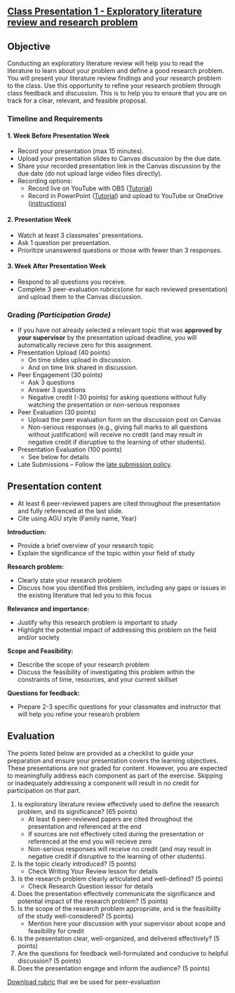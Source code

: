 ## [Class Presentation 1 - Exploratory literature review and research problem](https://aselshall.github.io/rm/hw/class-presentation1)

## Objective
Conducting an exploratory literature review will help you to read the literature to learn about your problem and define a good research problem. You will present your literature review findings and your research problem to the class. Use this opportunity to refine your research problem through class feedback and discussion. This is to help you to ensure that you are on track for a clear, relevant, and feasible proposal. 

### Timeline and Requirements

#### 1. Week Before Presentation Week
- Record your presentation (max 15 minutes).
- Upload your presentation slides to Canvas discussion by the due date.
- Share your recorded presentation link in the Canvas discussion by the due date (do not upload large video files directly).
- Recording options:
  - Record live on YouTube with OBS ([Tutorial](https://youtu.be/zOhh6MclooA?feature=shared))
  - Record in PowerPoint ([Tutorial](https://youtu.be/bP9VJ03s8Gw?feature=shared)) and upload to YouTube or OneDrive ([instructions](https://github.com/aselshall/gwh/blob/main/hw/How%20to%20Upload%20a%20Video%20to%20OneDrive.docx))

#### 2. Presentation Week
- Watch at least 3 classmates’ presentations.
- Ask 1 question per presentation.
- Prioritize unanswered questions or those with fewer than 3 responses.

#### 3. Week After Presentation Week
- Respond to all questions you receive.
- Complete 3 peer-evaluation rubrics(one for each reviewed presentation) and upload them to the Canvas discussion.

### Grading *(Participation Grade)*
- If you have not already selected a relevant topic that was **approved by your supervisor** by the presentation upload deadline, you will automatically recieve zero for this assignment.
- Presentation Upload (40 points)
  - On time slides upload in discussion.
  - And on time link shared in discussion.
- Peer Engagement (30 points)
  - Ask 3 questions 
  - Answer 3 questions
  - Negative credit (-30 points) for asking questions without fully watching the presentation or non-serious responses
- Peer Evaluation (30 points)
  - Upload the peer evaluation form on the discussion post on Canvas
  - Non-serious responses (e.g., giving full marks to all questions without justification) will receive no credit (and may result in negative credit if disruptive to the learning of other students).
- Presentation Evaluation (100 points)
  - See below for details  
- Late Submissions – Follow the [late submission policy](https://aselshall.github.io/gwh/#late-homework-policy).

## Presentation content
- At least 6 peer-reviewed papers are cited throughout the presentation and fully referenced at the last slide.
- Cite using AGU style (Family name, Year)

**Introduction:**
 - Provide a brief overview of your research topic
 - Explain the significance of the topic within your field of study

**Research problem:**
 - Clearly state your research problem
 - Discuss how you identified this problem, including any gaps or issues in the existing literature that led you to this focus

**Relevance and importance:**
 - Justify why this research problem is important to study
 - Highlight the potential impact of addressing this problem on the field and/or society

**Scope and Feasibility:**
 - Describe the scope of your research problem
 - Discuss the feasibility of investigating this problem within the constraints of time, resources, and your current skillset

**Questions for feedback:**
 - Prepare 2-3 specific questions for your classmates and instructor that will help you refine your research problem


## Evaluation 
The points listed below are provided as a checklist to guide your preparation and ensure your presentation covers the learning objectives. These presentations are not graded for content. However, you are expected to meaningfully address each component as part of the exercise. Skipping or inadequately addressing a component will result in no credit for participation on that part.
 1. Is exploratory literature review effectively used to define the research problem, and its significance? (65 points)
    - At least 6 peer-reviewed papers are cited throughout the presentation and referenced at the end
    - If sources are not effectively cited during the presentation or referenced at the end you will recieve zero
    - Non-serious responses will receive no credit (and may result in negative credit if disruptive to the learning of other students).
 2. Is the topic clearly introduced? (5 points)
    - Check Writing Your Review lesson for details
 3. Is the research problem clearly articulated and well-defined? (5 points)
    - Check Research Question lessor for details
 4. Does the presentation effectively communicate the significance and potential impact of the research problem? (5 points)
 5. Is the scope of the research problem appropriate, and is the feasibility of the study well-considered? (5 points)
    - Mention here your discussion with your supervisor about scope and feasibility for credit 
 7. Is the presentation clear, well-organized, and delivered effectively? (5 points)
 8. Are the questions for feedback well-formulated and conducive to helpful discussion? (5 points)
 9. Does the presentation engage and inform the audience? (5 points)

[Download rubric](https://aselshall.github.io/rm/hw/Class%20presentation1%20rubric.docx) that we be used for peer-evaluation

